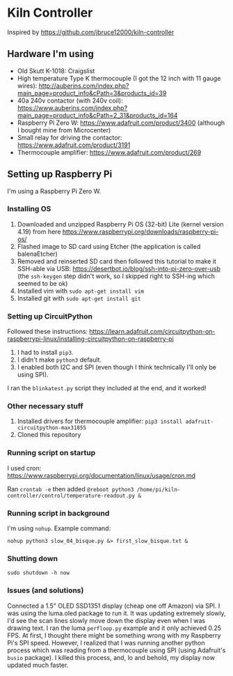 # Kiln Controller

Inspired by https://github.com/jbruce12000/kiln-controller

## Hardware I'm using

- Old Skutt K-1018: Craigslist
- High temperature Type K thermocouple (I got the 12 inch with 11 gauge wires): http://auberins.com/index.php?main_page=product_info&cPath=3&products_id=39
- 40a 240v contactor (with 240v coil): https://www.auberins.com/index.php?main_page=product_info&cPath=2_31&products_id=164
- Raspberry Pi Zero W: https://www.adafruit.com/product/3400 (although I bought mine from Microcenter)
- Small relay for driving the contactor: https://www.adafruit.com/product/3191
- Thermocouple amplifier: https://www.adafruit.com/product/269

## Setting up Raspberry Pi

I'm using a Raspberry Pi Zero W.

### Installing OS

1. Downloaded and unzipped Raspberry Pi OS (32-bit) Lite (kernel version 4.19) from here https://www.raspberrypi.org/downloads/raspberry-pi-os/
2. Flashed image to SD card using Etcher (the application is called balenaEtcher)
3. Removed and reinserted SD card then followed this tutorial to make it SSH-able via USB: https://desertbot.io/blog/ssh-into-pi-zero-over-usb (the `ssh-keygen` step didn't work, so I skipped right to SSH-ing which seemed to be ok)
4. Installed vim with `sudo apt-get install vim`
5. Installed git with `sudo apt-get install git`

### Setting up CircuitPython

Followed these instructions: https://learn.adafruit.com/circuitpython-on-raspberrypi-linux/installing-circuitpython-on-raspberry-pi

1. I had to install `pip3`.
2. I didn't make `python3` default.
3. I enabled both I2C and SPI (even though I think technically I'll only be using SPI).

I ran the `blinkatest.py` script they included at the end, and it worked!

### Other necessary stuff

1. Installed drivers for thermocouple amplifier: `pip3 install adafruit-circuitpython-max31855`
2. Cloned this repository

### Running script on startup

I used cron: https://www.raspberrypi.org/documentation/linux/usage/cron.md

Ran `crontab -e` then added `@reboot python3 /home/pi/kiln-controller/control/temperature-readout.py &`

### Running script in background

I'm using `nohup`. Example command:

```
nohup python3 slow_04_bisque.py &> first_slow_bisque.txt &
```

### Shutting down

```
sudo shutdown -h now
```

### Issues (and solutions)

Connected a 1.5" OLED SSD1351 display (cheap one off Amazon) via SPI. I was using the luma.oled package to run it. It was updating extremely slowly, I'd see the scan lines slowly move down the display even when I was drawing text. I ran the luma `perfloop.py` example and it only achieved 0.25 FPS. At first, I thought there might be something wrong with my Raspberry Pi's SPI speed. However, I realized that I was running another python process which was reading from a thermocouple using SPI (using Adafruit's `busio` package). I killed this process, and, lo and behold, my display now updated much faster.
